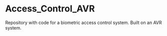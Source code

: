 # Access_Control_AVR
Repository with code for a biometric access control system. Built on an AVR system.
